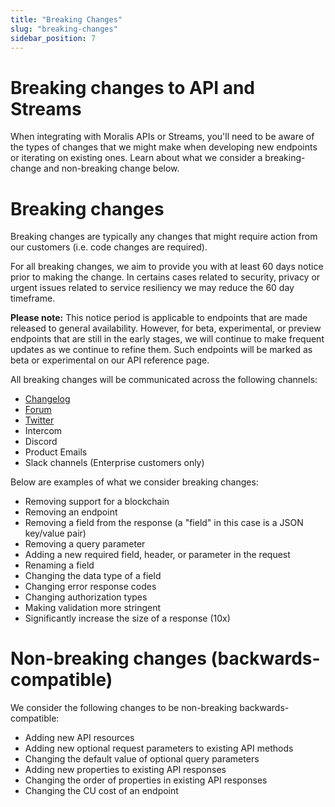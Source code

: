 ```yaml
---
title: "Breaking Changes"
slug: "breaking-changes"
sidebar_position: 7
---
```


# Breaking changes to API and Streams

When integrating with Moralis APIs or Streams, you'll need to be aware of the types of changes that we might make when developing new endpoints or iterating on existing ones. Learn about what we consider a breaking-change and non-breaking change below.

# Breaking changes

Breaking changes are typically any changes that might require action from our customers (i.e. code changes are required).

For all breaking changes, we aim to provide you with at least 60 days notice prior to making the change. In certains cases related to security, privacy or urgent issues related to service resiliency we may reduce the 60 day timeframe.

**Please note:** This notice period is applicable to endpoints that are made released to general availability. However, for beta, experimental, or preview endpoints that are still in the early stages, we will continue to make frequent updates as we continue to refine them. Such endpoints will be marked as beta or experimental on our API reference page.

All breaking changes will be communicated across the following channels:

* [Changelog](https://docs.moralis.io/changelog)
* [Forum](https://forum.moralis.io/)
* [Twitter](https://twitter.com/MoralisWeb3)
* Intercom
* Discord
* Product Emails
* Slack channels (Enterprise customers only)

Below are examples of what we consider breaking changes:

* Removing support for a blockchain
* Removing an endpoint
* Removing a field from the response (a "field" in this case is a JSON key/value pair)
* Removing a query parameter
* Adding a new required field, header, or parameter in the request
* Renaming a field
* Changing the data type of a field
* Changing error response codes
* Changing authorization types
* Making validation more stringent
* Significantly increase the size of a response (10x)

# Non-breaking changes (backwards-compatible)

We consider the following changes to be non-breaking backwards-compatible:

* Adding new API resources
* Adding new optional request parameters to existing API methods
* Changing the default value of optional query parameters
* Adding new properties to existing API responses
* Changing the order of properties in existing API responses
* Changing the CU cost of an endpoint
